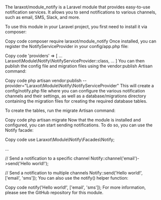 The laraxot/module_notify is a Laravel module that provides easy-to-use notification services. It allows you to send notifications to various channels, such as email, SMS, Slack, and more.

To use this module in your Laravel project, you first need to install it via composer:

Copy code
composer require laraxot/module_notify
Once installed, you can register the NotifyServiceProvider in your config/app.php file:

Copy code
'providers' => [
    ...
    Laraxot\Module\Notify\NotifyServiceProvider::class,
    ...
]
You can then publish the config file and migration files using the vendor:publish Artisan command:

Copy code
php artisan vendor:publish --provider="Laraxot\Module\Notify\NotifyServiceProvider"
This will create a config/notify.php file where you can configure the various notification channels and their settings, as well as a database/migrations directory containing the migration files for creating the required database tables.

To create the tables, run the migrate Artisan command:

Copy code
php artisan migrate
Now that the module is installed and configured, you can start sending notifications. To do so, you can use the Notify facade:

Copy code
use Laraxot\Module\Notify\Facades\Notify;

...

// Send a notification to a specific channel
Notify::channel('email')->send('Hello world!');

// Send a notification to multiple channels
Notify::send('Hello world!', ['email', 'sms']);
You can also use the notify() helper function:

Copy code
notify('Hello world!', ['email', 'sms']);
For more information, please see the GitHub repository for this module.